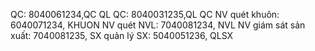 QC: 8040061234,QC 
QL QC: 8040031235,QL QC
NV quét khuôn: 6040071234, KHUON
NV quét NVL: 7040081234, NVL
NV giám sát sản xuất: 7040081235, SX
quản lý SX: 5040051236, QLSX